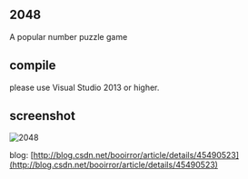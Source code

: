 2048
--------
A popular number puzzle game

compile
--------
please use Visual Studio 2013 or higher.

screenshot
------
![2048](http://img.blog.csdn.net/20150505003815824?watermark/2/text/aHR0cDovL2Jsb2cuY3Nkbi5uZXQvYm9vaXJyb3I=/font/5a6L5L2T/fontsize/400/fill/I0JBQkFCMA==/dissolve/70/gravity/Center)

blog:
[http://blog.csdn.net/booirror/article/details/45490523](http://blog.csdn.net/booirror/article/details/45490523)
